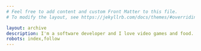 ```yaml
---
# Feel free to add content and custom Front Matter to this file.
# To modify the layout, see https://jekyllrb.com/docs/themes/#overriding-theme-defaults

layout: archive
description: I'm a software developer and I love video games and food. I hope to write something new every day. Welcome to my personal blog!
robots: index,follow
---
```


